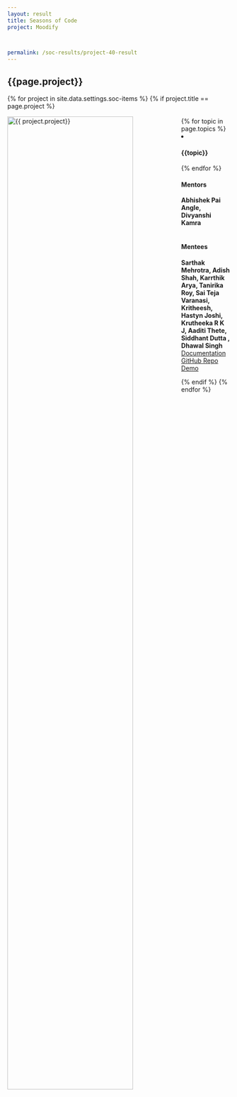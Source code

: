 ```yaml
---
layout: result
title: Seasons of Code
project: Moodify


    
permalink: /soc-results/project-40-result
---
```


<h2 class="display1 m-3 p-3 text-center customcol">{{page.project}}</h2>
{% for project in site.data.settings.soc-items %}
{% if project.title == page.project %}

<div>
    <img src="{{ site.baseurl }}/{{ project.image }}"  width = "75%" height="auto"  alt="{{ project.project}}" class="border rounded" style = "float: left; margin-top: 3%; margin-right: 3%">
</div>


<div class="mentor-mentee-section">
    <br>
        {% for topic in page.topics %}
        <li><h4 class="text-primary text-center">{{topic}}</h4></li>
        {% endfor %}
    <br>
    <h4 class="mentor-title" style="display: block; fontWeight: 800">Mentors</h4>   
    <h4 class="mentors" style="display: inline;">Abhishek Pai Angle, Divyanshi Kamra</h4>    
    <br>  <br>
    <h4 class="mentor-title" style="display: block;">Mentees</h4> 
    <h4 class="mentors" style="display: inline;">Sarthak Mehrotra, Adish Shah, Karrthik Arya, Tanirika Roy, Sai Teja Varanasi, Kritheesh, Hastyn Joshi, Krutheeka R K J, Aaditi Thete, Siddhant Dutta , Dhawal Singh</h4>
    </div>

<div class = "button-holder">
    <div class="button-res"><a href="https://docs.google.com/document/d/1PybK8Y8RXCibicR8ruDFCIAzLA3jRc6kBZBufjChgks/edit" role="button">Documentation</a></div>
    <div class="button-res"><a href="https://github.com/E-Kritheesh/mooodify_app" role="button">GitHub Repo</a></div>
    <div class="button-res"><a href="https://drive.google.com/file/d/1FCsL5U78mmzPckZbryxsmJXUqi6PQFax/view?usp=sharing" role="button">Demo</a></div>
</div>

{% endif %}
{% endfor %}
